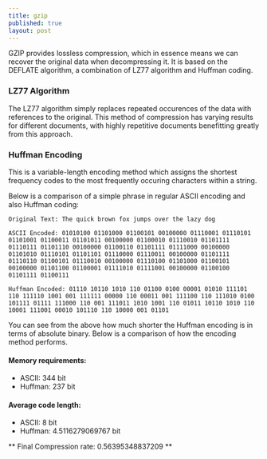 ```yaml
---
title: gzip
published: true
layout: post
---
```


GZIP provides lossless compression, which in essence means we can recover the original data when decompressing it. It is based on the DEFLATE algorithm, a combination of LZ77 algorithm and Huffman coding.

### LZ77 Algorithm

The LZ77 algorithm simply replaces repeated occurences of the data with references to the original. This method of compression has varying results for different documents, with highly repetitive documents benefitting greatly from this approach. 

### Huffman Encoding

This is a variable-length encoding method which assigns the shortest frequency codes to the most frequently occuring characters within a string.

Below is a comparison of a simple phrase in regular ASCII encoding and also Huffman coding:

```
Original Text: The quick brown fox jumps over the lazy dog

ASCII Encoded: 01010100 01101000 01100101 00100000 01110001 01110101 01101001 01100011 01101011 00100000 01100010 01110010 01101111 01110111 01101110 00100000 01100110 01101111 01111000 00100000 01101010 01110101 01101101 01110000 01110011 00100000 01101111 01110110 01100101 01110010 00100000 01110100 01101000 01100101 00100000 01101100 01100001 01111010 01111001 00100000 01100100 01101111 01100111

Huffman Encoded: 01110 10110 1010 110 01100 0100 00001 01010 111101 110 111110 1001 001 111111 00000 110 00011 001 111100 110 111010 0100 101111 01111 111000 110 001 111011 1010 1001 110 01011 10110 1010 110 10001 111001 00010 101110 110 10000 001 01101 
```
You can see from the above how much shorter the Huffman encoding is in terms of absolute binary. Below is a comparison of how the encoding method performs.

#### Memory requirements:
* ASCII: 344 bit
* Huffman: 237 bit

#### Average code length:
* ASCII: 8 bit 
* Huffman: 4.5116279069767 bit

** Final Compression rate: 0.56395348837209 **
